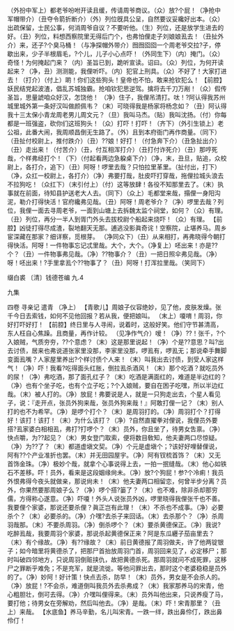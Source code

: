 <!-- { "loadSidebar": true } -->
（外扮中军上）都老爷吩咐开读且缓，传请周爷商议。（众）放?个屁！（净抢中军帽带介）（丑夺令箭折断介）（外）列位旣具公呈，自然要议妥纔好出本。（众）出疏保留，士民公事，何消周爷自议？不要听他。（生）列位，还是放学生进去的好。（丑）列位，料想西察院里无得后门个，也弗怕俚走子刘娘娘厾去！（丑扯外介）来，还子?个臭马桶！（与净探帽外带介）囫囫囵囵一个周老爷交拉?子，停歇出来，少子半根眉毛，?个儿，儿子小心点吓！（外同生下）（内）掩门。（众）奇怪！为何掩起门来？（内）圣旨已到，跪听宣读。诏曰。（众）列位，为何开读起来？（净，丑）测测能，我俚听吓。（内）犯官上刑具。（众）不好了！大家打进去！（打介）（付上）啲！你们这些狗头！皇帝也不怕，敢来抢钦犯么！
【前腔】妖民结党起波渣，倡乱苏城独霸。抢咱钦犯思逆驾。擒将去千刀万剐！（众）假传圣旨，思量諕咱众好汉，怎饶他！
（净）住子，我俚吊清打。呔！?阿认得我苏州城里城外第一条好汉叫做颜佩韦？（末）可晓得我是杨家将杨念如？（丑）阿认得我十三太保小青龙周老男儿周文元？（旦）我叫马杰。（贴）我叫沈扬。（付）你每都是一班强盗，砍你们这班狗头！（众）打吓！打吓！（齐下）（外引生锁上）老公祖，此番大闹，我周顺昌倒无生路了。（外）且到本府衙门再作商量。（同下）（丑扯付校尉上，推付跌介）（丑）??娘！好打！（付急奔下介）（丑急扯出介）（丑）走出来！（付苦介）（丑，付互相浑打介）（丑打付诈死介）（丑）那哼死哉，个样弗经打个！（下）（付起看两边急躱桌下介）（净，末，丑旦，贴追，众校尉上，各打介，追下）（丑）阿呀！啰里去哉？只怕拉里革里。（扯付出，打下）（净，众扛一校尉上，各打介）（净）弗要打哉，肚皮吓打穿哉，拖俚拉城头浪去不拉狗吃！（众扛下）（末引付上）（付）这等放肆！各役不知那里去了。（末）执事就在前面，待知县护送老大人去。（同下）（众上）毛都堂来哉，搨俚一身阳沟泥，勒介打得快活！官府纔弗见哉。（丑）阿呀！周老爷介？（净）啰里去哉？列位，我俚一面去寻周老爷，一面到山塘上去拆魏太监个祠堂，如何？（众）有理。（丑）列位，再分一半人到胥门外头去拔校尉个船起来烧吓！（众）有理。
【前腔】凶徒打得尽成渣，裂地翻天无那。逋逃没影眞奇诧！空察院，止堪养马。周乡宦深藏在那家？细详察，觅根芽。
（净同众下）（丑）从来相打，再弗晓得今朝打得快活。阿呀！一件物事忘记忒里哉。大个，大个。（净复上）呸出来！亦是??个？（丑）一件物事弗见哉。（净）??物事介？（丑）一把日照伞弗见哉。（净）呀！呸出来！?手里拿厾个??物事了？（丑）阿呀！打浑拉里哉。（笑同下）

缀白裘 〔清〕钱德苍编 九.4
 
九集 

四卷
寻亲记
遣青
（净上）
【青歌儿】周娘子仪容绝妙，见了他，皮肤发燥。张千今日去索钱，如何不见他回报？若从我，便把娘叫。
（末上）嗄唷！周羽，你好打吓好打！
【前腔】终日里与人寻闹，说着时，这般好笑。他们守节甚清高，东人枉自心焦躁。且商量，再作计较。
（见净作气介）嗳！（净）??！张千，?个入娘贼，气质夯夯，??个意虑？（末）这是那里说起！（净）个是??意思？叫?出去讨债，居来也弗说道张家里没那，李家里没那，啰厾有，啰厾无；那说牵手舞脚变面厾嘴？人家屋里养出?个样讨债个人来！（末）叫我出去讨债，到受人家这样气！（净）吓！我看?吃得面头红胀，倒拉厾杀酒风！（末）那个吃酒？就吃员外的尿！（净）弗吃酒，那了面孔红子？（末）吃酒是满面红的，难道是半边红的？（净）也有个坐子吃，也有个立子吃；?个入娘贼，要自在困子吃嘿，所以半边红哉。（末）被人打的。（净）放屁！弗要说是人，就是一只狗走出去，个星人看见子，说：『走开点，张员外狗来哉，张员外狗来哉！』阿敢打俚一记？（末）别人打的也不为希罕。（净）是啰个打个？（末）是周羽打的。（净）周羽打个？打得好！该打！该打！（末）为什么该打？（净）?自然直擢拳对俚说，我俚员外要搭?厾家婆白相相厾，弗打?打啰个？（末）员外，你且坐了，待男女吿禀。（净）快点嚼，为??起见？（末）男女登门取索，便将数目敎知，他夫妻两口尽惊疑。（净）为??了？（末）都道虚塡文契。（净）个元是虚塡个；?该好好哩替俚说，阿有??个产业准折也罢。（末）并无田园屋宇。（净）阿有钗梳首饰？（末）又无首饰金珠。（净）极妙个哉，就拿个心事说得上去，一拍一抿缝哉。（末）他心如铁石不差移。吓！员外，看来是这段姻缘尙未。（净）放?个狗屁！参?个冷痢！我员外恨弗得今夜头就做亲，那说尙未！（末）他夫妻两口相留恋，何曾半步分离？员外，你果然要那周娘子么？（净）啰个搭?篓了？（末）也不难，除非杀却那穷儒，方得称心遂意。（净）吓嗄！外头人说张员外凶，啰里晓得我俚张千也不善。我要俚个家婆，那说还要杀俚？眞正岂有此理！（末）不杀也不成事。（净）必要杀个？（末）必要杀的。（净）介嘿?去杀子来回话。（末）去杀那个？（净）杀周羽哉那。（末）不要杀周羽。（净）倒杀啰个？（末）要杀黄德保正。（净）我说?吃醉厾哉，我要周羽个家婆，那说杀起黄德保正来？阿是东瓜纒子茄亩里去？（末）有个缘故。（净）有??缘故？（末）前日黄德报了周羽做夫，许了他两锭银子；如今暗里将黄德杀了，把那尸首抬放周羽门首，周羽回来见了，必定移尸；那时叫破四邻地方，只说周羽倒赃挟仇，故把黄德杀死。那周羽就问不成死罪，这移尸之罪断乎难免；不是充军，就是流徙。等他问罪出去，那时这个老婆稳稳是员外的了。（净）妙阿！好计策！快点去杀，防早！（末）员外，男女是不会杀人的。（净）放屁！?不会杀，难道倒叫我员外去杀弗成？（末）我家那养马的宋青，他心粗胆壮，倒可去得。（净）介嘿叫俚得来。（末）员外叫他出来，只说养瘦了马，要打他；待男女在旁解劝，然后叫他去。（净）是哉。（末）吓！宋青那里？（丑上）来哉。
【水底鱼】养马辛勤，名儿叫宋青。一跌一绊，跌出鼻伶仃，跌出鼻伶仃！
